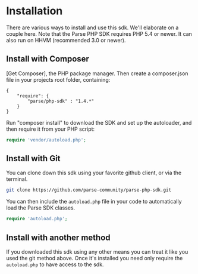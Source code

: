 # Installation

There are various ways to install and use this sdk. We'll elaborate on a couple here.
Note that the Parse PHP SDK requires PHP 5.4 or newer. It can also run on HHVM (recommended 3.0 or newer).

## Install with Composer

[Get Composer], the PHP package manager. Then create a composer.json file in
 your projects root folder, containing:

```jsonc
{
    "require": {
        "parse/php-sdk" : "1.4.*"
    }
}
```

Run "composer install" to download the SDK and set up the autoloader,
and then require it from your PHP script:

```php
require 'vendor/autoload.php';
```

## Install with Git

You can clone down this sdk using your favorite github client, or via the terminal.

```bash
git clone https://github.com/parse-community/parse-php-sdk.git
```

You can then include the `autoload.php` file in your code to automatically load the Parse SDK classes.

```php
require 'autoload.php';
```

## Install with another method

If you downloaded this sdk using any other means you can treat it like you used the git method above.
Once it's installed you need only require the `autoload.php` to have access to the sdk.